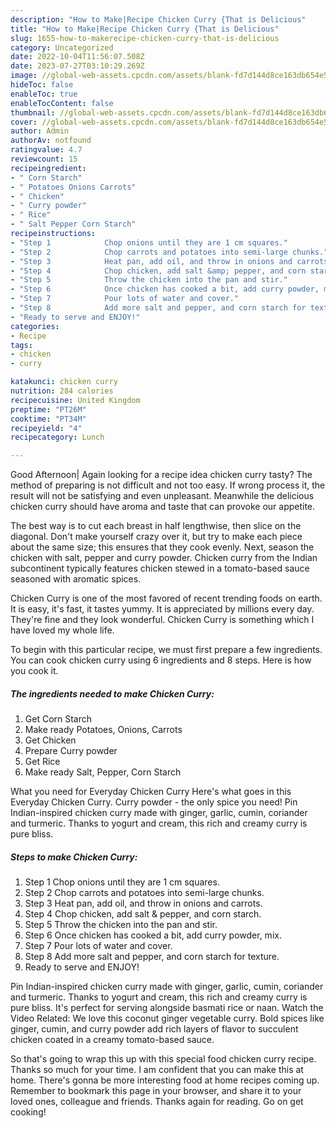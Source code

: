```yaml
---
description: "How to Make|Recipe Chicken Curry {That is Delicious"
title: "How to Make|Recipe Chicken Curry {That is Delicious"
slug: 1655-how-to-makerecipe-chicken-curry-that-is-delicious
category: Uncategorized
date: 2022-10-04T11:56:07.508Z
date: 2023-07-27T03:10:29.269Z
image: //global-web-assets.cpcdn.com/assets/blank-fd7d144d8ce163db654e5a02c40b08a2775adb7897d16e4062681dc7e1b2800f.png
hideToc: false
enableToc: true
enableTocContent: false
thumbnail: //global-web-assets.cpcdn.com/assets/blank-fd7d144d8ce163db654e5a02c40b08a2775adb7897d16e4062681dc7e1b2800f.png
cover: //global-web-assets.cpcdn.com/assets/blank-fd7d144d8ce163db654e5a02c40b08a2775adb7897d16e4062681dc7e1b2800f.png
author: Admin
authorAv: notfound
ratingvalue: 4.7
reviewcount: 15
recipeingredient:
- " Corn Starch"
- " Potatoes Onions Carrots"
- " Chicken"
- " Curry powder"
- " Rice"
- " Salt Pepper Corn Starch"
recipeinstructions:
- "Step 1            Chop onions until they are 1 cm squares."
- "Step 2            Chop carrots and potatoes into semi-large chunks."
- "Step 3            Heat pan, add oil, and throw in onions and carrots."
- "Step 4            Chop chicken, add salt &amp; pepper, and corn starch."
- "Step 5            Throw the chicken into the pan and stir."
- "Step 6            Once chicken has cooked a bit, add curry powder, mix."
- "Step 7            Pour lots of water and cover."
- "Step 8            Add more salt and pepper, and corn starch for texture."
- "Ready to serve and ENJOY!"
categories:
- Recipe
tags:
- chicken
- curry

katakunci: chicken curry 
nutrition: 284 calories
recipecuisine: United Kingdom
preptime: "PT26M"
cooktime: "PT34M"
recipeyield: "4"
recipecategory: Lunch

---
```



Good Afternoon| Again looking for a recipe idea chicken curry tasty? The method of preparing is not difficult and not too easy. If wrong process it, the result will not be satisfying and even unpleasant. Meanwhile the delicious chicken curry should have aroma and taste that can provoke our appetite.





The best way is to cut each breast in half lengthwise, then slice on the diagonal. Don&#39;t make yourself crazy over it, but try to make each piece about the same size; this ensures that they cook evenly. Next, season the chicken with salt, pepper and curry powder. Chicken curry from the Indian subcontinent typically features chicken stewed in a tomato-based sauce seasoned with aromatic spices.

Chicken Curry is one of the most favored of recent trending foods on earth. It is easy, it's fast, it tastes yummy. It is appreciated by millions every day. They're fine and they look wonderful. Chicken Curry is something which I have loved my whole life.


To begin with this particular recipe, we must first prepare a few ingredients. You can cook chicken curry using 6 ingredients and 8 steps. Here is how you cook it.

<!--inarticleads1-->

##### The ingredients needed to make Chicken Curry:

1. Get  Corn Starch
1. Make ready  Potatoes, Onions, Carrots
1. Get  Chicken
1. Prepare  Curry powder
1. Get  Rice
1. Make ready  Salt, Pepper, Corn Starch


What you need for Everyday Chicken Curry Here&#39;s what goes in this Everyday Chicken Curry. Curry powder - the only spice you need! Pin Indian-inspired chicken curry made with ginger, garlic, cumin, coriander and turmeric. Thanks to yogurt and cream, this rich and creamy curry is pure bliss. 

<!--inarticleads2-->

##### Steps to make Chicken Curry:

1. Step 1            Chop onions until they are 1 cm squares.
1. Step 2            Chop carrots and potatoes into semi-large chunks.
1. Step 3            Heat pan, add oil, and throw in onions and carrots.
1. Step 4            Chop chicken, add salt &amp; pepper, and corn starch.
1. Step 5            Throw the chicken into the pan and stir.
1. Step 6            Once chicken has cooked a bit, add curry powder, mix.
1. Step 7            Pour lots of water and cover.
1. Step 8            Add more salt and pepper, and corn starch for texture.
1. Ready to serve and ENJOY!

Pin Indian-inspired chicken curry made with ginger, garlic, cumin, coriander and turmeric. Thanks to yogurt and cream, this rich and creamy curry is pure bliss. It&#39;s perfect for serving alongside basmati rice or naan. Watch the Video Related: We love this coconut ginger vegetable curry. Bold spices like ginger, cumin, and curry powder add rich layers of flavor to succulent chicken coated in a creamy tomato-based sauce. 

So that's going to wrap this up with this special food chicken curry recipe. Thanks so much for your time. I am confident that you can make this at home. There's gonna be more interesting food at home recipes coming up. Remember to bookmark this page in your browser, and share it to your loved ones, colleague and friends. Thanks again for reading. Go on get cooking!
